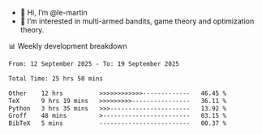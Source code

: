 - 👋 Hi, I’m @le-martin
- 👀 I’m interested in multi-armed bandits, game theory and optimization theory.
<!---- 💞️ I’m looking to collaborate on ...
- 📫 How to reach me ...-->

<!---
Tutorial for using WakaTime stats in GitHub profile: https://github.com/athul/waka-readme
-->

📊 Weekly development breakdown
<!--START_SECTION:waka-->

```txt
From: 12 September 2025 - To: 19 September 2025

Total Time: 25 hrs 50 mins

Other    12 hrs          >>>>>>>>>>>>-------------   46.45 %
TeX      9 hrs 19 mins   >>>>>>>>>----------------   36.11 %
Python   3 hrs 35 mins   >>>----------------------   13.92 %
Groff    48 mins         >------------------------   03.15 %
BibTeX   5 mins          -------------------------   00.37 %
```

<!--END_SECTION:waka-->

<!---
le-martin/le-martin is a ✨ special ✨ repository because its `README.md` (this file) appears on your GitHub profile.
You can click the Preview link to take a look at your changes.
--->
